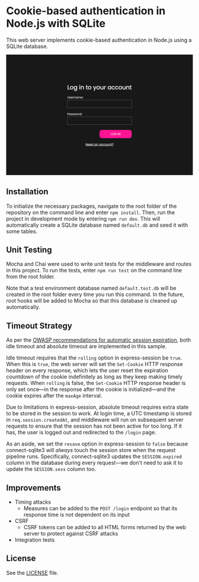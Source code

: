 # Cookie-based authentication in Node.js with SQLite

This web server implements cookie-based authentication in Node.js using a SQLite database.

![Login page screenshot](https://github.com/gvlsq/node-cookie-auth/blob/main/screenshot.png)

## Installation

To initialize the necessary packages, navigate to the root folder of the repository on the command line and enter `npm install`.
Then, run the project in development mode by entering `npm run dev`. This will automatically create a SQLite database named `default.db` and seed it with some tables.

## Unit Testing

Mocha and Chai were used to write unit tests for the middleware and routes in this project. To run
the tests, enter `npm run test` on the command line from the root folder.

Note that a test environment database named `default.test.db` will be created in the root folder every
time you run this command. In the future, root hooks will be added to Mocha so that this database
is cleaned up automatically.

## Timeout Strategy

As per the [OWASP recommendations for automatic session expiration](https://cheatsheetseries.owasp.org/cheatsheets/Session_Management_Cheat_Sheet.html#automatic-session-expiration), both idle timeout and absolute timeout are implemented in this sample.

Idle timeout requires that the `rolling` option in express-session be `true`.
When this is `true`, the web server will set the `Set-Cookie` HTTP response header on every response, which lets the user reset the expiration countdown of the cookie indefinitely as long as they keep making timely requests.
When `rolling` is false, the `Set-Cookie` HTTP response header is only set once—in the response after the cookie is initialized—and the cookie expires after the `maxAge` interval.

Due to limitations in express-session, absolute timeout requires extra state to be stored in the session to work.
At login time, a UTC timestamp is stored in `req.session.createdAt`, and middleware will run on subsequent server requests to ensure that the session has not been active for too long. If it has, the user is logged out and redirected to the `/login` page.

As an aside, we set the ```resave``` option in express-session to `false` because connect-sqlite3 will *always* touch the session store when the request pipeline runs.
Specifically, connect-sqlite3 updates the `SESSION.expired` column in the database during every request—we don't need to ask it to update the `SESSION.sess` column too.

## Improvements

* Timing attacks
	* Measures can be added to the `POST /login` endpoint so that its response time is not dependent on its input
* CSRF
	* CSRF tokens can be added to all HTML forms returned by the web server to protect against CSRF attacks
* Integration tests

## License

See the [LICENSE](https://github.com/gvlsq/node-cookie-auth/blob/main/LICENSE) file.
